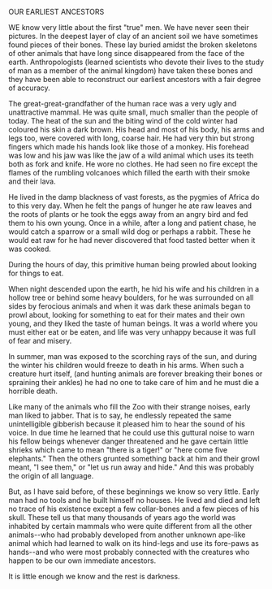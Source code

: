 OUR EARLIEST ANCESTORS


WE know very little about the first "true" men. We have
never seen their pictures. In the deepest layer of clay of an
ancient soil we have sometimes found pieces of their bones.
These lay buried amidst the broken skeletons of other animals
that have long since disappeared from the face of the earth.
Anthropologists (learned scientists who devote their lives to
the study of man as a member of the animal kingdom) have
taken these bones and they have been able to reconstruct our
earliest ancestors with a fair degree of accuracy.

The great-great-grandfather of the human race was a very
ugly and unattractive mammal. He was quite small, much
smaller than the people of today. The heat of the sun and the
biting wind of the cold winter had coloured his skin a dark
brown. His head and most of his body, his arms and legs too,
were covered with long, coarse hair. He had very thin but
strong fingers which made his hands look like those of a monkey.
His forehead was low and his jaw was like the jaw of a
wild animal which uses its teeth both as fork and knife. He
wore no clothes. He had seen no fire except the flames of the
rumbling volcanoes which filled the earth with their smoke
and their lava.

He lived in the damp blackness of vast forests, as the
pygmies of Africa do to this very day. When he felt the
pangs of hunger he ate raw leaves and the roots of plants or
he took the eggs away from an angry bird and fed them to his
own young. Once in a while, after a long and patient chase,
he would catch a sparrow or a small wild dog or perhaps a
rabbit. These he would eat raw for he had never discovered
that food tasted better when it was cooked.

During the hours of day, this primitive human being
prowled about looking for things to eat.

When night descended upon the earth, he hid his wife and
his children in a hollow tree or behind some heavy boulders,
for he was surrounded on all sides by ferocious animals and
when it was dark these animals began to prowl about, looking
for something to eat for their mates and their own young, and
they liked the taste of human beings. It was a world where
you must either eat or be eaten, and life was very unhappy
because it was full of fear and misery.

In summer, man was exposed to the scorching rays of the
sun, and during the winter his children would freeze to death
in his arms. When such a creature hurt itself, (and hunting
animals are forever breaking their bones or spraining their
ankles) he had no one to take care of him and he must die a
horrible death.

Like many of the animals who fill the Zoo with their
strange noises, early man liked to jabber. That is to say, he
endlessly repeated the same unintelligible gibberish because it
pleased him to hear the sound of his voice. In due time he
learned that he could use this guttural noise to warn his fellow
beings whenever danger threatened and he gave certain little
shrieks which came to mean "there is a tiger!" or "here come
five elephants." Then the others grunted something back at
him and their growl meant, "I see them," or "let us run away
and hide." And this was probably the origin of all language.

But, as I have said before, of these beginnings we know
so very little. Early man had no tools and he built himself
no houses. He lived and died and left no trace of his existence
except a few collar-bones and a few pieces of his skull.
These tell us that many thousands of years ago the world was
inhabited by certain mammals who were quite different from
all the other animals--who had probably developed from another
unknown ape-like animal which had learned to walk on
its hind-legs and use its fore-paws as hands--and who were
most probably connected with the creatures who happen to be
our own immediate ancestors.

It is little enough we know and the rest is darkness.
